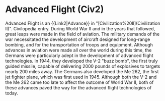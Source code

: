 # Advanced Flight (Civ2)

 Advanced Flight is an {{Link2|Advance}} in "[Civilization%20II](Civilization II)".
Civilopedia entry.
During World War II and in the years that followed, great leaps were made in the field of aviation. The military demands of the war necessitated the development of aircraft designed for long-range bombing, and for the transportation of troops and equipment. Although advances in aviation were made all over the world during this time, the Germans were particularly adept in the development of advanced flight technologies. In 1944, they developed the V-2 "buzz bomb", the first truly guided missile, capable of delivering 2000 pounds of explosives to targets nearly 200 miles away. The Germans also developed the Me 262, the first jet fighter plane, which was first used in 1945. Although both the V-2 and the Me 262 came too late to affect the outcome of World War II, both of these advances paved the way for the advanced flight technologies of today.